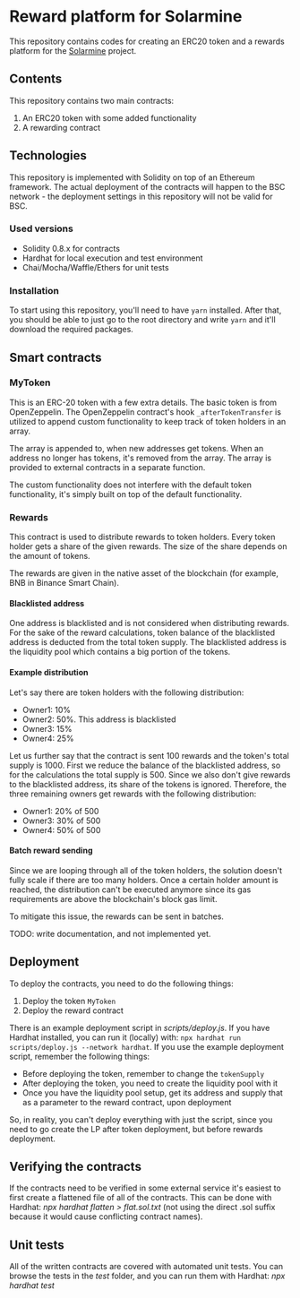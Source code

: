 # Reward platform for Solarmine

This repository contains codes for creating an ERC20 token and a rewards platform for the <a href='http://solarminecoin.com/'>Solarmine</a> project.

## Contents

This repository contains two main contracts:
1. An ERC20 token with some added functionality
1. A rewarding contract

## Technologies

This repository is implemented with Solidity on top of an Ethereum framework. The actual deployment of the contracts will happen to the BSC network - the deployment settings in this repository will not be valid for BSC.

### Used versions
* Solidity 0.8.x for contracts
* Hardhat for local execution and test environment
* Chai/Mocha/Waffle/Ethers for unit tests

### Installation

To start using this repository, you'll need to have `yarn` installed.
After that, you should be able to just go to the root directory and write `yarn` and it'll download the required packages.

## Smart contracts

### MyToken

This is an ERC-20 token with a few extra details. The basic token is from OpenZeppelin. The OpenZeppelin contract's hook `_afterTokenTransfer` is utilized to append custom functionality to keep track of token holders in an array.

The array is appended to, when new addresses get tokens. When an address no longer has tokens, it's removed from the array. The array is provided to external contracts in a separate function.

The custom functionality does not interfere with the default token functionality, it's simply built on top of the default functionality.

### Rewards

This contract is used to distribute rewards to token holders. Every token holder gets a share of the given rewards. The size of the share depends on the amount of tokens.

The rewards are given in the native asset of the blockchain (for example, BNB in Binance Smart Chain).

#### Blacklisted address

One address is blacklisted and is not considered when distributing rewards. For the sake of the reward calculations, token balance of the blacklisted address is deducted from the total token supply. The blacklisted address is the liquidity pool which contains a big portion of the tokens.

#### Example distribution

Let's say there are token holders with the following distribution:
* Owner1: 10%
* Owner2: 50%. This address is blacklisted
* Owner3: 15%
* Owner4: 25%

Let us further say that the contract is sent 100 rewards and the token's total supply is 1000.
First we reduce the balance of the blacklisted address, so for the calculations the total supply is 500. Since we also don't give rewards to the blacklisted address, its share of the tokens is ignored. Therefore, the three remaining owners get rewards with the following distribution:
* Owner1: 20% of 500
* Owner3: 30% of 500
* Owner4: 50% of 500

#### Batch reward sending

Since we are looping through all of the token holders, the solution doesn't fully scale if there are too many holders. Once a certain holder amount is reached, the distribution can't be executed anymore since its gas requirements are above the blockchain's block gas limit.

To mitigate this issue, the rewards can be sent in batches.

TODO: write documentation, and not implemented yet.

## Deployment

To deploy the contracts, you need to do the following things:
1. Deploy the token `MyToken`
1. Deploy the reward contract

There is an example deployment script in *scripts/deploy.js*. If you have Hardhat installed, you can run it (locally) with: `npx hardhat run scripts/deploy.js --network hardhat`.
If you use the example deployment script, remember the following things:
* Before deploying the token, remember to change the `tokenSupply`
* After deploying the token, you need to create the liquidity pool with it
* Once you have the liquidity pool setup, get its address and supply that as a parameter to the reward contract, upon deployment

So, in reality, you can't deploy everything with just the script, since you need to go create the LP after token deployment, but before rewards deployment.

## Verifying the contracts

If the contracts need to be verified in some external service it's easiest to first create a flattened file of all of the contracts. This can be done with Hardhat: *npx hardhat flatten > flat.sol.txt* (not using the direct .sol suffix because it would cause conflicting contract names).

## Unit tests

All of the written contracts are covered with automated unit tests.
You can browse the tests in the *test* folder, and you can run them with Hardhat: *npx hardhat test*

